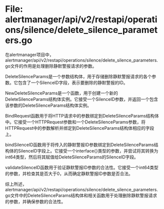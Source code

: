 # File: alertmanager/api/v2/restapi/operations/silence/delete_silence_parameters.go

在alertmanager项目中，alertmanager/api/v2/restapi/operations/silence/delete_silence_parameters.go文件的作用是处理删除静默警报请求的参数。

DeleteSilenceParams是一个参数结构体，用于存储删除静默警报请求的各个参数。它包含了一个SilenceID字段，表示要删除的静默警报的ID。

NewDeleteSilenceParams是一个函数，用于创建一个新的DeleteSilenceParams结构体实例。它接受一个SilenceID参数，并返回一个包含该参数的DeleteSilenceParams结构体实例。

BindRequest函数用于将HTTP请求中的参数绑定到DeleteSilenceParams结构体中。它接受一个HTTPRequest参数和一个DeleteSilenceParams参数，将HTTPRequest中的参数解析并绑定到DeleteSilenceParams结构体相应的字段上。

bindSilenceID函数用于将传入的静默警报ID参数绑定到DeleteSilenceParams结构体的SilenceID字段上。它接受一个interface{}类型的参数，并尝试将其转换为int64类型，然后将其赋值给DeleteSilenceParams的SilenceID字段。

validateSilenceID函数用于验证静默警报ID参数的合法性。它接受一个int64类型的参数，并检查其是否大于0，从而确定静默警报ID参数是否合法。

综上所述，alertmanager/api/v2/restapi/operations/silence/delete_silence_parameters.go文件中的DeleteSilenceParams结构体和相关函数用于处理删除静默警报请求的参数，并确保参数的合法性。

